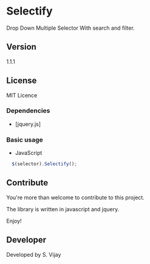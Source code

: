 # Selectify
Drop Down Multiple Selector With search and filter.

## Version

1.1.1

## License

MIT Licence

### Dependencies
- [jquery.js]
### Basic usage

- JavaScript

```javascript
  $(selector).Selectify();
```


## Contribute

You're more than welcome to contribute to this project. 

The library is written in javascript and jquery.

Enjoy!


## Developer

Developed by S. Vijay
